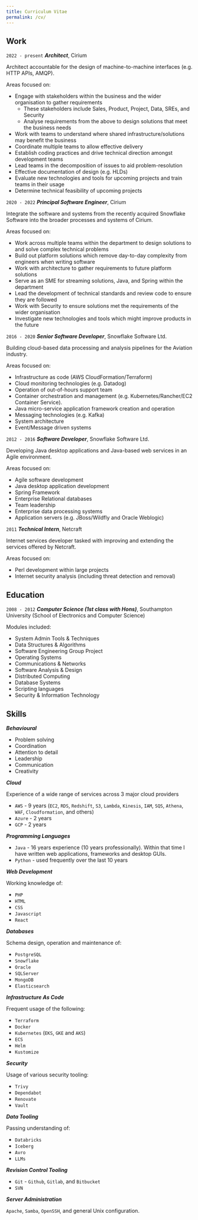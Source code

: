 ```yaml
---
title: Curriculum Vitae
permalink: /cv/
---
```


## Work

`2022 - present`
___Architect___, Cirium

Architect accountable for the design of machine-to-machine interfaces (e.g. HTTP APIs, AMQP).

Areas focused on:
- Engage with stakeholders within the business and the wider organisation to gather requirements
  - These stakeholders include Sales, Product, Project, Data, SREs, and Security
  - Analyse requirements from the above to design solutions that meet the business needs
- Work with teams to understand where shared infrastructure/solutions may benefit the business
- Coordinate multiple teams to allow effective delivery
- Establish coding practices and drive technical direction amongst development teams
- Lead teams in the decomposition of issues to aid problem-resolution
- Effective documentation of design (e.g. HLDs)
- Evaluate new technologies and tools for upcoming projects and train teams in their usage
- Determine technical feasibility of upcoming projects

`2020 - 2022`
___Principal Software Engineer___, Cirium

Integrate the software and systems from the recently acquired Snowflake Software into the broader processes and systems of Cirium.

Areas focused on:
- Work across multiple teams within the department to design solutions to and solve complex technical problems
- Build out platform solutions which remove day-to-day complexity from engineers when writing software
- Work with architecture to gather requirements to future platform solutions
- Serve as an SME for streaming solutions, Java, and Spring within the department
- Lead the development of technical standards and review code to ensure they are followed
- Work with Security to ensure solutions met the requirements of the wider organisation
- Investigate new technologies and tools which might improve products in the future 

`2016 - 2020`
___Senior Software Developer___, Snowflake Software Ltd.

Building cloud-based data processing and analysis pipelines for the Aviation industry.

Areas focused on:
- Infrastructure as code (AWS CloudFormation/Terraform)
- Cloud monitoring technologies (e.g. Datadog)
- Operation of out-of-hours support team
- Container orchestration and management (e.g. Kubernetes/Rancher/EC2 Container Service).
- Java micro-service application framework creation and operation
- Messaging technologies (e.g. Kafka)
- System architecture
- Event/Message driven systems

`2012 - 2016`
___Software Developer___, Snowflake Software Ltd.

Developing Java desktop applications and Java-based web services in an Agile environment.

Areas focused on:
- Agile software development
- Java desktop application development
- Spring Framework
- Enterprise Relational databases
- Team leadership
- Enterprise data processing systems
- Application servers (e.g. JBoss/Wildfly and Oracle Weblogic)

`2011`
___Technical Intern___, Netcraft

Internet services developer tasked with improving and extending the services offered by Netcraft.

Areas focused on:
- Perl development within large projects
- Internet security analysis (including threat detection and removal)

## Education

`2008 - 2012`
___Computer Science (1st class with Hons)___, Southampton University (School of Electronics and Computer Science)

Modules included:
- System Admin Tools & Techniques
- Data Structures & Algorithms
- Software Engineering Group Project
- Operating Systems
- Communications & Networks
- Software Analysis & Design
- Distributed Computing
- Database Systems
- Scripting languages
- Security & Information Technology

## Skills

___Behavioural___

- Problem solving
- Coordination
- Attention to detail
- Leadership
- Communication
- Creativity

___Cloud___

Experience of a wide range of services across 3 major cloud providers
- `AWS` - 9 years (`EC2`, `RDS`, `Redshift`, `S3`, `Lambda`, `Kinesis`, `IAM`, `SQS`, `Athena`, `WAF`, `Cloudformation`, and others)
- `Azure` - 2 years
- `GCP` - 2 years

___Programming Languages___

- `Java` - 16 years experience (10 years professionally).
Within that time I have written web applications, frameworks and desktop GUIs.
- `Python` - used frequently over the last 10 years

___Web Development___

Working knowledge of:
- `PHP`
- `HTML`
- `CSS`
- `Javascript`
- `React`

___Databases___

Schema design, operation and maintenance of:
- `PostgreSQL`
- `Snowflake`
- `Oracle`
- `SQLServer`
- `MongoDB`
- `Elasticsearch`

___Infrastructure As Code___

Frequent usage of the following:
- `Terraform`
- `Docker`
- `Kubernetes` (`EKS`, `GKE` and `AKS`)
- `ECS`
- `Helm`
- `Kustomize`

___Security___

Usage of various security tooling:
- `Trivy`
- `Dependabot`
- `Renovate`
- `Vault`

___Data Tooling___

Passing understanding of:
- `Databricks`
- `Iceberg`
- `Avro`
- `LLMs`

___Revision Control Tooling___

- `Git` - `Github`, `Gitlab`, and `Bitbucket`
- `SVN`

___Server Administration___

`Apache`, `Samba`, `OpenSSH`, and general Unix configuration.

